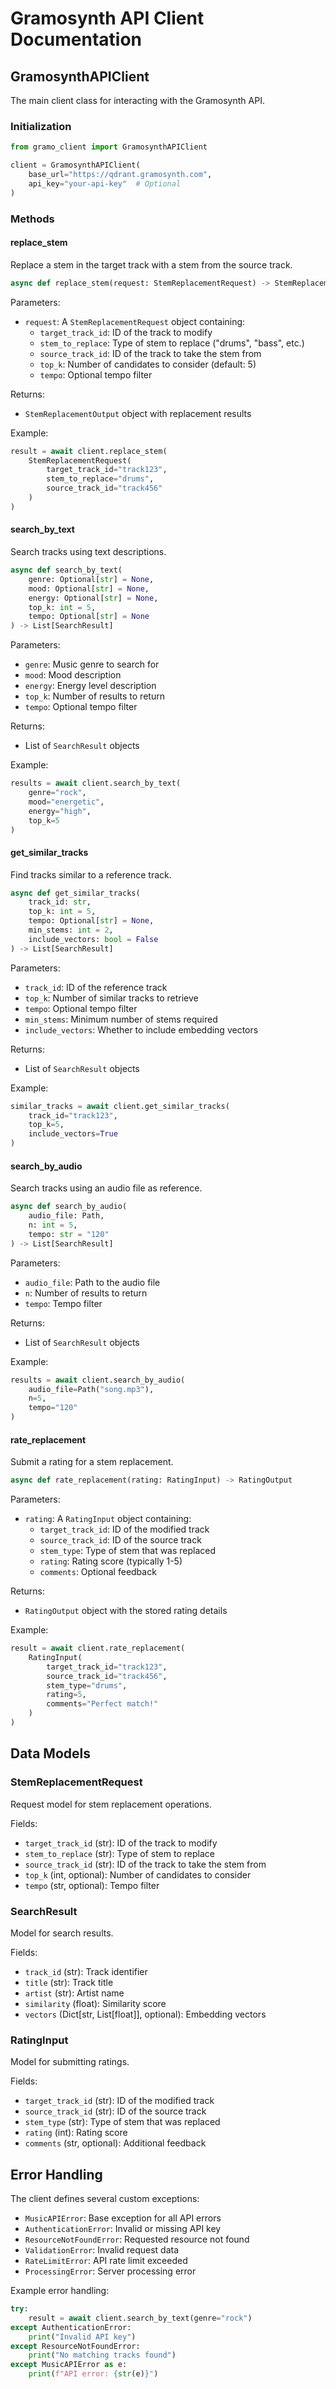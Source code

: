 # Gramosynth API Client Documentation

## GramosynthAPIClient

The main client class for interacting with the Gramosynth API.

### Initialization

```python
from gramo_client import GramosynthAPIClient

client = GramosynthAPIClient(
    base_url="https://qdrant.gramosynth.com",
    api_key="your-api-key"  # Optional
)
```

### Methods

#### replace_stem

Replace a stem in the target track with a stem from the source track.

```python
async def replace_stem(request: StemReplacementRequest) -> StemReplacementOutput
```

Parameters:
- `request`: A `StemReplacementRequest` object containing:
  - `target_track_id`: ID of the track to modify
  - `stem_to_replace`: Type of stem to replace ("drums", "bass", etc.)
  - `source_track_id`: ID of the track to take the stem from
  - `top_k`: Number of candidates to consider (default: 5)
  - `tempo`: Optional tempo filter

Returns:
- `StemReplacementOutput` object with replacement results

Example:
```python
result = await client.replace_stem(
    StemReplacementRequest(
        target_track_id="track123",
        stem_to_replace="drums",
        source_track_id="track456"
    )
)
```

#### search_by_text

Search tracks using text descriptions.

```python
async def search_by_text(
    genre: Optional[str] = None,
    mood: Optional[str] = None,
    energy: Optional[str] = None,
    top_k: int = 5,
    tempo: Optional[str] = None
) -> List[SearchResult]
```

Parameters:
- `genre`: Music genre to search for
- `mood`: Mood description
- `energy`: Energy level description
- `top_k`: Number of results to return
- `tempo`: Optional tempo filter

Returns:
- List of `SearchResult` objects

Example:
```python
results = await client.search_by_text(
    genre="rock",
    mood="energetic",
    energy="high",
    top_k=5
)
```

#### get_similar_tracks

Find tracks similar to a reference track.

```python
async def get_similar_tracks(
    track_id: str,
    top_k: int = 5,
    tempo: Optional[str] = None,
    min_stems: int = 2,
    include_vectors: bool = False
) -> List[SearchResult]
```

Parameters:
- `track_id`: ID of the reference track
- `top_k`: Number of similar tracks to retrieve
- `tempo`: Optional tempo filter
- `min_stems`: Minimum number of stems required
- `include_vectors`: Whether to include embedding vectors

Returns:
- List of `SearchResult` objects

Example:
```python
similar_tracks = await client.get_similar_tracks(
    track_id="track123",
    top_k=5,
    include_vectors=True
)
```

#### search_by_audio

Search tracks using an audio file as reference.

```python
async def search_by_audio(
    audio_file: Path,
    n: int = 5,
    tempo: str = "120"
) -> List[SearchResult]
```

Parameters:
- `audio_file`: Path to the audio file
- `n`: Number of results to return
- `tempo`: Tempo filter

Returns:
- List of `SearchResult` objects

Example:
```python
results = await client.search_by_audio(
    audio_file=Path("song.mp3"),
    n=5,
    tempo="120"
)
```

#### rate_replacement

Submit a rating for a stem replacement.

```python
async def rate_replacement(rating: RatingInput) -> RatingOutput
```

Parameters:
- `rating`: A `RatingInput` object containing:
  - `target_track_id`: ID of the modified track
  - `source_track_id`: ID of the source track
  - `stem_type`: Type of stem that was replaced
  - `rating`: Rating score (typically 1-5)
  - `comments`: Optional feedback

Returns:
- `RatingOutput` object with the stored rating details

Example:
```python
result = await client.rate_replacement(
    RatingInput(
        target_track_id="track123",
        source_track_id="track456",
        stem_type="drums",
        rating=5,
        comments="Perfect match!"
    )
)
```

## Data Models

### StemReplacementRequest

Request model for stem replacement operations.

Fields:
- `target_track_id` (str): ID of the track to modify
- `stem_to_replace` (str): Type of stem to replace
- `source_track_id` (str): ID of the track to take the stem from
- `top_k` (int, optional): Number of candidates to consider
- `tempo` (str, optional): Tempo filter

### SearchResult

Model for search results.

Fields:
- `track_id` (str): Track identifier
- `title` (str): Track title
- `artist` (str): Artist name
- `similarity` (float): Similarity score
- `vectors` (Dict[str, List[float]], optional): Embedding vectors

### RatingInput

Model for submitting ratings.

Fields:
- `target_track_id` (str): ID of the modified track
- `source_track_id` (str): ID of the source track
- `stem_type` (str): Type of stem that was replaced
- `rating` (int): Rating score
- `comments` (str, optional): Additional feedback

## Error Handling

The client defines several custom exceptions:

- `MusicAPIError`: Base exception for all API errors
- `AuthenticationError`: Invalid or missing API key
- `ResourceNotFoundError`: Requested resource not found
- `ValidationError`: Invalid request data
- `RateLimitError`: API rate limit exceeded
- `ProcessingError`: Server processing error

Example error handling:
```python
try:
    result = await client.search_by_text(genre="rock")
except AuthenticationError:
    print("Invalid API key")
except ResourceNotFoundError:
    print("No matching tracks found")
except MusicAPIError as e:
    print(f"API error: {str(e)}")
```